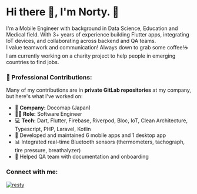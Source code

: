 # Hi there 👋, I'm Norty. 🤗
I'm a Mobile Engineer with background in Data Science, Education and Medical field. With 3+ years of experience building Flutter apps, integrating IoT devices, and collaborating across backend and QA teams. </br>
I value teamwork and communication! Always down to grab some coffee!☕️ </br>
I am currently working on a charity project to help people in emerging countries to find jobs.
</br>
<h3 align="left">🔧 Professional Contributions:</h3>

Many of my contributions are in **private GitLab repositories** at my company, but here's what I've worked on:

- 🏢 **Company:** Docomap (Japan)
- 🧑‍💻 **Role:** Software Engineer
- 💻 **Tech:** Dart, Flutter, Firebase, Riverpod, Bloc, IoT, Clean Architecture, Typescript, PHP, Laravel, Kotlin
- 📱 Developed and maintained 6 mobile apps and 1 desktop app
- 📊 Integrated real-time Bluetooth sensors (thermometers, tachograph, tire pressure, breathalyzer)
- 🧪 Helped QA team with documentation and onboarding

<h3 align="left">Connect with me:</h3>
<p align="left">
<a href="https://www.linkedin.com/in/norutado-nakagawa/" target="blank"><img align="center" src="https://img.shields.io/badge/LinkedIn-0077B5?style=for-the-badge&logo=linkedin&logoColor=white" alt="resty" /></a>

</p>





